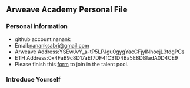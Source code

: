 ## Arweave Academy Personal File

### Personal information

- github account:nanank
- Email:nananksabri@gmail.com
- Arweave Address:YSEwJvY_a-tP5LPJgu0gygYacCFjylNhoejL3tdgPCs
- ETH Address:0x4FaB9c8D17aEf7DF4fC31D4Ba5E8DBfadA0D4CE9
- Please finish this [form](https://docs.google.com/forms/d/e/1FAIpQLSfWA5fIIcBgmRppm3jNz5vmf9Mai_QMVil-2pO4r7YKn_Zhtw/viewform?usp=sf_link) to join in the talent pool.

### Introduce Yourself
